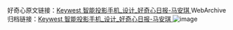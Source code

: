 好奇心原文链接：[Keywest 智能投影手机_设计_好奇心日报-马安琪 ](https://www.qdaily.com/articles/10239.html)
WebArchive归档链接：[Keywest 智能投影手机_设计_好奇心日报-马安琪 ](http://web.archive.org/web/20190623155903/https://www.qdaily.com/articles/10239.html)
![image](http://ww3.sinaimg.cn/large/007d5XDply1g3vvoczhomj30u024kguf)